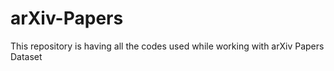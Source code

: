 # arXiv-Papers
This repository is having all the codes used while working with arXiv Papers Dataset
